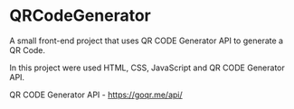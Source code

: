 # QRCodeGenerator

A small front-end project that uses QR CODE Generator API to generate a QR Code.

In this project were used HTML, CSS, JavaScript and QR CODE Generator API.

QR CODE Generator API - https://goqr.me/api/